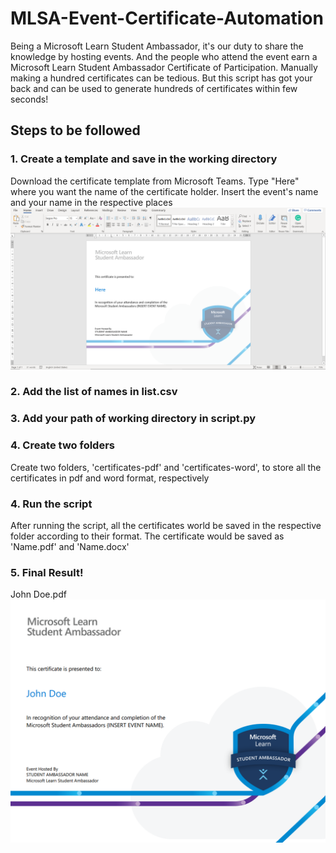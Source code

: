 # MLSA-Event-Certificate-Automation
Being a Microsoft Learn Student Ambassador, it's our duty to share the knowledge by hosting events. And the people who attend the event earn a Microsoft Learn Student Ambassador Certificate of Participation. Manually making a hundred certificates can be tedious. But this script has got your back and can be used to generate hundreds of certificates within few seconds!

## Steps to be followed

### 1. Create a template and save in the working directory
Download the certificate template from Microsoft Teams. Type "Here" where you want the name of the certificate holder. Insert the event's name and your name in the respective places
<img src="https://github.com/chiragjagad/MLSA-Event-Certificate-Automation/blob/master/readme/template.png">
### 2. Add the list of names in list.csv
### 3. Add your path of working directory in script.py
### 4. Create two folders
Create two folders, 'certificates-pdf' and 'certificates-word', to store all the certificates in pdf and word format, respectively
### 4. Run the script
After running the script, all the certificates world be saved in the respective folder according to their format. The certificate would be saved as 'Name.pdf' and 'Name.docx'
### 5. Final Result!
John Doe.pdf
<img src="https://github.com/chiragjagad/MLSA-Event-Certificate-Automation/blob/master/readme/certificate.png">

